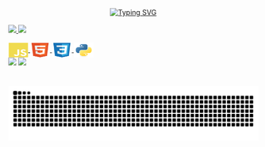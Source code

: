
<div align="center">
  <a href="https://git.io/typing-svg">
    <img src="https://readme-typing-svg.demolab.com?font=Fira+Code&weight=500&size=22&pause=1000&color=37095f&center=true&vCenter=true&random=false&width=524&lines=%E2%8A%B9+Welcome+to+my+profile!+%CB%99%E1%B5%95%CB%99+%E2%8A%B9+" alt="Typing SVG">
  </a>
</div>

<img align="right" alt="" height="50px" src="./src/study.gif">

<img align="center" alt="" src="./src/header-gif.gif">

<div>
  <a href="https://github.com/Sallysssss">
  <img heigth="180cm" src="https://github-readme-stats.vercel.app/api?username=Sallysssss&show_icons=true&hide=contribs,prs&cache_seconds=86400&theme=midnight-purple"/>
  <img heigth="180cm" src="https://github-readme-stats.vercel.app/api/top-langs/?username=Sallysssss&layout=compact&langs_count=16&theme=midnight-purple"/>
</div>
  
<div style="display: inline_block"><br>
  <img align="center" alt="Sallysssss-Js" height="30" width="40" src="https://raw.githubusercontent.com/devicons/devicon/master/icons/javascript/javascript-plain.svg">
  <img align="center" alt="Sallysssss-HTML" height="30" width="40" src="https://raw.githubusercontent.com/devicons/devicon/master/icons/html5/html5-original.svg">
  <img align="center" alt="Sallysssss-CSS" height="30" width="40" src="https://raw.githubusercontent.com/devicons/devicon/master/icons/css3/css3-original.svg">
  <img align="center" alt="Sallysssss-Python" height="30" width="40" src="https://raw.githubusercontent.com/devicons/devicon/master/icons/python/python-original.svg">
</div>

    
    
<div> 
   <a href = "mailto:rayannemarilialima@gmail.com"><img src="https://img.shields.io/badge/-Gmail-%23333?style=for-the-badge&logo=gmail&logoColor=white" target="_blank"></a>
   <a href="www.linkedin.com/in/rayanne-marília-82b56730b" target="_blank"><img src="https://img.shields.io/badge/-LinkedIn-%230077B5?style=for-the-badge&logo=linkedin&logoColor=white" target="_blank"></a> 

  #
</div>

<picture align="center">
  <source media="(prefers-color-scheme: dark)" srcset="https://raw.githubusercontent.com/Sallysssss/Sallysssss/output/github-contribution-grid-snake-dark.svg">
  <source media="(prefers-color-scheme: light)" srcset="https://raw.githubusercontent.com/Sallysssss/Sallysssss/output/github-contribution-grid-snake-dark.svg">
  <img align="center" alt="github contribution grid snake animation" src="https://raw.githubusercontent.com/Sallysssss/Sallysssss/output/github-contribution-grid-snake.svg">
</picture>
